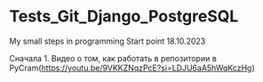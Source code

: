 # Tests_Git_Django_PostgreSQL
My small steps in programming
Start point 18.10.2023

Сначала 1. Видео о том, как работать в репозитории в PyCram(https://youtu.be/9VKKZNqzPcE?si=LDJU6aA5hWqKczHg)